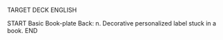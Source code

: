 TARGET DECK
ENGLISH

START
Basic
Book-plate
Back: n. Decorative personalized label stuck in a book.
END
